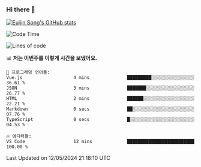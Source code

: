 ### Hi there 👋

[![Euijin Song's GitHub stats](https://github-readme-stats.vercel.app/api?username=lstar2397&count_private=true&show_icons=true&theme=tokyonight&locale=kr)](https://github.com/anuraghazra/github-readme-stats)

<!--START_SECTION:waka-->
![Code Time](http://img.shields.io/badge/Code%20Time-289%20hrs%2020%20mins-blue)

![Lines of code](https://img.shields.io/badge/%EC%A0%80%EB%8A%94%20%EC%97%AC%ED%83%9C%EA%B9%8C%EC%A7%80%20-744.5%20thousand%20%EC%A4%84%EC%9D%98%20%EC%BD%94%EB%93%9C%EB%A5%BC%20%EC%9E%91%EC%84%B1%ED%96%88%EC%96%B4%EC%9A%94.-blue)

📊 **저는 이번주를 이렇게 시간을 보냈어요.** 

```text
💬 프로그래밍 언어들: 
Vue.js                   4 mins              █████████░░░░░░░░░░░░░░░░   36.61 % 
JSON                     3 mins              ███████░░░░░░░░░░░░░░░░░░   26.77 % 
HTML                     2 mins              ██████░░░░░░░░░░░░░░░░░░░   22.21 % 
Markdown                 0 secs              ██░░░░░░░░░░░░░░░░░░░░░░░   07.76 % 
TypeScript               0 secs              █░░░░░░░░░░░░░░░░░░░░░░░░   04.53 % 

🔥 에디터들: 
VS Code                  12 mins             █████████████████████████   100.00 % 
```


 Last Updated on 12/05/2024 21:18:10 UTC
<!--END_SECTION:waka-->

<!--
**lstar2397/lstar2397** is a ✨ _special_ ✨ repository because its `README.md` (this file) appears on your GitHub profile.

Here are some ideas to get you started:

- 🔭 I’m currently working on ...
- 🌱 I’m currently learning ...
- 👯 I’m looking to collaborate on ...
- 🤔 I’m looking for help with ...
- 💬 Ask me about ...
- 📫 How to reach me: ...
- 😄 Pronouns: ...
- ⚡ Fun fact: ...
-->
